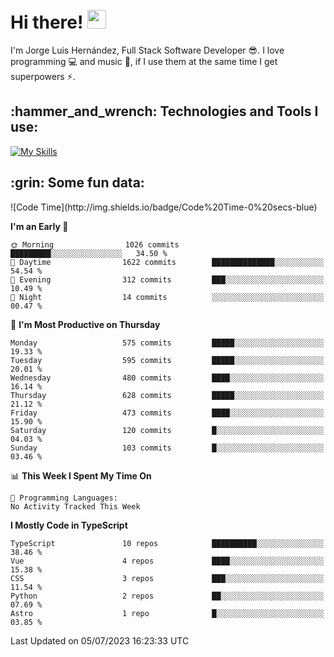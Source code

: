 <h1 align="left">
 <abc>
  <br>Hi there! <img src="https://user-images.githubusercontent.com/42378118/110234147-e3259600-7f4e-11eb-95be-0c4047144dea.gif" width="30"><br>
 </abc>
</h1>

I'm Jorge Luis Hernández, Full Stack Software Developer :sunglasses:. I love programming :computer: and music :musical_score:, if I use them at the same time I get superpowers :zap:. 


<h2 align="left">:hammer_and_wrench: Technologies and Tools I use:</h2>

[![My Skills](https://skillicons.dev/icons?i=js,ts,html,css,py,vue,react,next,nest,postgres,mysql)](https://skillicons.dev)

<h2 align="left">:grin: Some fun data:</h2>
<!--START_SECTION:waka-->
![Code Time](http://img.shields.io/badge/Code%20Time-0%20secs-blue)

**I'm an Early 🐤** 

```text
🌞 Morning                1026 commits        █████████░░░░░░░░░░░░░░░░   34.50 % 
🌆 Daytime                1622 commits        ██████████████░░░░░░░░░░░   54.54 % 
🌃 Evening                312 commits         ███░░░░░░░░░░░░░░░░░░░░░░   10.49 % 
🌙 Night                  14 commits          ░░░░░░░░░░░░░░░░░░░░░░░░░   00.47 % 
```
📅 **I'm Most Productive on Thursday** 

```text
Monday                   575 commits         █████░░░░░░░░░░░░░░░░░░░░   19.33 % 
Tuesday                  595 commits         █████░░░░░░░░░░░░░░░░░░░░   20.01 % 
Wednesday                480 commits         ████░░░░░░░░░░░░░░░░░░░░░   16.14 % 
Thursday                 628 commits         █████░░░░░░░░░░░░░░░░░░░░   21.12 % 
Friday                   473 commits         ████░░░░░░░░░░░░░░░░░░░░░   15.90 % 
Saturday                 120 commits         █░░░░░░░░░░░░░░░░░░░░░░░░   04.03 % 
Sunday                   103 commits         █░░░░░░░░░░░░░░░░░░░░░░░░   03.46 % 
```


📊 **This Week I Spent My Time On** 

```text
💬 Programming Languages: 
No Activity Tracked This Week
```

**I Mostly Code in TypeScript** 

```text
TypeScript               10 repos            ██████████░░░░░░░░░░░░░░░   38.46 % 
Vue                      4 repos             ████░░░░░░░░░░░░░░░░░░░░░   15.38 % 
CSS                      3 repos             ███░░░░░░░░░░░░░░░░░░░░░░   11.54 % 
Python                   2 repos             ██░░░░░░░░░░░░░░░░░░░░░░░   07.69 % 
Astro                    1 repo              █░░░░░░░░░░░░░░░░░░░░░░░░   03.85 % 
```




 Last Updated on 05/07/2023 16:23:33 UTC
<!--END_SECTION:waka-->
